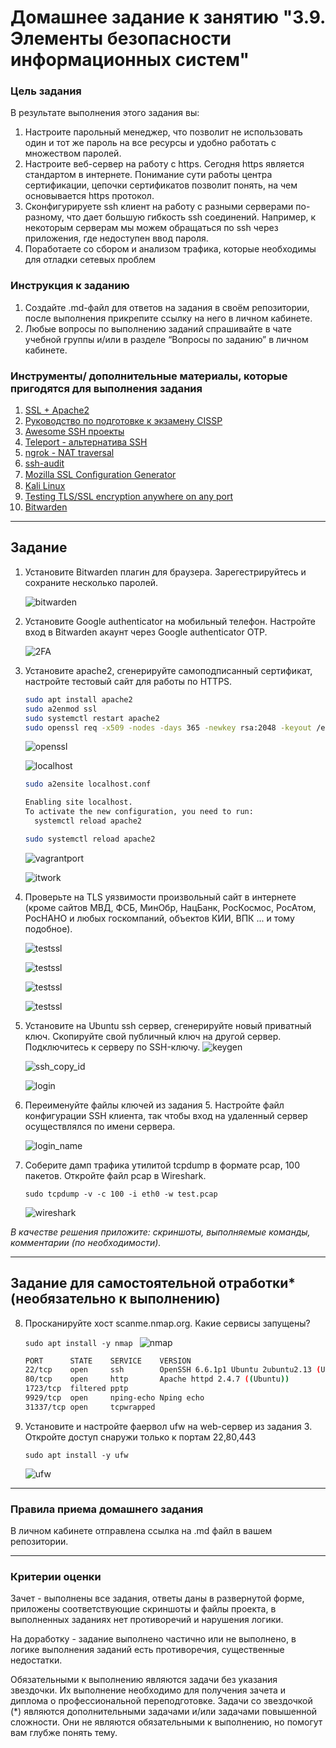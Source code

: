 # Домашнее задание к занятию "3.9. Элементы безопасности информационных систем"


### Цель задания

В результате выполнения этого задания вы: 

1. Настроите парольный менеджер, что позволит не использовать один и тот же пароль на все ресурсы и удобно работать с множеством паролей.
2. Настроите веб-сервер на работу с https. Сегодня https является стандартом в интернете. Понимание сути работы центра сертификации, цепочки сертификатов позволит понять, на чем основывается https протокол.
3. Сконфигурируете ssh клиент на работу с разными серверами по-разному, что дает большую гибкость ssh соединений. Например, к некоторым серверам мы можем обращаться по ssh через приложения, где недоступен ввод пароля.
4. Поработаете со сбором и анализом трафика, которые необходимы для отладки сетевых проблем


### Инструкция к заданию

1. Создайте .md-файл для ответов на задания в своём репозитории, после выполнения прикрепите ссылку на него в личном кабинете.
2. Любые вопросы по выполнению заданий спрашивайте в чате учебной группы и/или в разделе “Вопросы по заданию” в личном кабинете.


### Инструменты/ дополнительные материалы, которые пригодятся для выполнения задания

1. [SSL + Apache2](https://digitalocean.com/community/tutorials/how-to-create-a-self-signed-ssl-certificate-for-apache-in-ubuntu-20-04)
2. [Руководство по подготовке к экзамену CISSP](https://dorlov.blogspot.com/2011/05/issp-cissp-all-in-one-exam-guide.html)
3. [Awesome SSH проекты](https://project-awesome.org/moul/awesome-ssh)
4. [Teleport - альтернатива SSH](https://goteleport.com/docs/getting-started/linux-server/)
5. [ngrok - NAT traversal](https://github.com/inconshreveable/ngrok)
6. [ssh-audit](https://github.com/arthepsy/ssh-audit)
7. [Mozilla SSL Conﬁguration Generator](https://ssl-config.mozilla.org/)
8. [Kali Linux](https://tools.kali.org/tools-listing)
9. [Testing TLS/SSL encryption anywhere on any port](https://github.com/drwetter/testssl.sh)
10. [Bitwarden](https://github.com/bitwarden/server)

------

## Задание

1. Установите Bitwarden плагин для браузера. Зарегестрируйтесь и сохраните несколько паролей.

   ![bitwarden](bitwarden.png)

2. Установите Google authenticator на мобильный телефон. Настройте вход в Bitwarden акаунт через Google authenticator OTP.

   ![2FA](2FA.png)

3. Установите apache2, сгенерируйте самоподписанный сертификат, настройте тестовый сайт для работы по HTTPS.

   ``` bash
   sudo apt install apache2
   sudo a2enmod ssl
   sudo systemctl restart apache2
   sudo openssl req -x509 -nodes -days 365 -newkey rsa:2048 -keyout /etc/apache2/ssl/ssl.key -out /etc/apache2/ssl/ssl.crt
   ```
   ![openssl](openssl.png)

   ![localhost](localhost.png)
   
   ```bash
   sudo a2ensite localhost.conf
   
   Enabling site localhost.
   To activate the new configuration, you need to run:
     systemctl reload apache2
   
   sudo systemctl reload apache2
   ```
   ![vagrantport](vagrantport.png)
   
   ![itwork](itwork.png)
4. Проверьте на TLS уязвимости произвольный сайт в интернете (кроме сайтов МВД, ФСБ, МинОбр, НацБанк, РосКосмос, РосАтом, РосНАНО и любых госкомпаний, объектов КИИ, ВПК ... и тому подобное).
   
   ![testssl](testssl.png)
  
   ![testssl](testssl_l.png)

   ![testssl](testssl_n1.png)

   ![testssl](testssl_n2.png)

5. Установите на Ubuntu ssh сервер, сгенерируйте новый приватный ключ. Скопируйте свой публичный ключ на другой сервер. Подключитесь к серверу по SSH-ключу.
   ![keygen](ssh_keygen.png)

   ![ssh_copy_id](ssh_copy_id.png)

   ![login](ssh_login.png)
6. Переименуйте файлы ключей из задания 5. Настройте файл конфигурации SSH клиента, так чтобы вход на удаленный сервер осуществлялся по имени сервера.

   ![login_name](ssh_login_name.png)

7. Соберите дамп трафика утилитой tcpdump в формате pcap, 100 пакетов. Откройте файл pcap в Wireshark.

   `sudo tcpdump -v -c 100 -i eth0 -w test.pcap`

   ![wireshark](wireshark.png)

*В качестве решения приложите: скриншоты, выполняемые команды, комментарии (по необходимости).*

 ---
 
## Задание для самостоятельной отработки* (необязательно к выполнению)

8. Просканируйте хост scanme.nmap.org. Какие сервисы запущены?

   `sudo apt install -y nmap `
   ![nmap](nmap.png)

   ```bash
   PORT      STATE    SERVICE    VERSION
   22/tcp    open     ssh        OpenSSH 6.6.1p1 Ubuntu 2ubuntu2.13 (Ubuntu Linux; protocol 2.0)
   80/tcp    open     http       Apache httpd 2.4.7 ((Ubuntu))
   1723/tcp  filtered pptp
   9929/tcp  open     nping-echo Nping echo
   31337/tcp open     tcpwrapped
   ```
9. Установите и настройте фаервол ufw на web-сервер из задания 3. Откройте доступ снаружи только к портам 22,80,443

   `sudo apt install -y ufw`
    
   ![ufw](ufw.png)

----

### Правила приема домашнего задания

В личном кабинете отправлена ссылка на .md файл в вашем репозитории.

-----

### Критерии оценки

Зачет - выполнены все задания, ответы даны в развернутой форме, приложены соответствующие скриншоты и файлы проекта, в выполненных заданиях нет противоречий и нарушения логики.

На доработку - задание выполнено частично или не выполнено, в логике выполнения заданий есть противоречия, существенные недостатки. 
 
Обязательными к выполнению являются задачи без указания звездочки. Их выполнение необходимо для получения зачета и диплома о профессиональной переподготовке.
Задачи со звездочкой (*) являются дополнительными задачами и/или задачами повышенной сложности. Они не являются обязательными к выполнению, но помогут вам глубже понять тему.